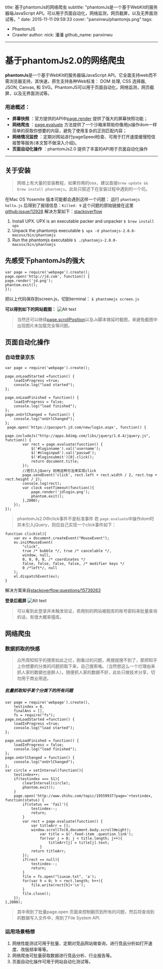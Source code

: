 title: 基于phantomJs的网络爬虫
subtitle: "phantomJs是一个基于WebKit的服务器端JavaScript API。可以用于页面自动化，网络监测，网页截屏，以及无界面测试等。"
date: 2015-11-11 09:59:33
cover: "panxinwu/phantomjs.png"
tags:
  - PhantomJS
  - Crawler
author:
  nick: 潘潘
  github_name: panxinwu
---
# 基于phantomJs2.0的网络爬虫

**phantomJs**是一个基于WebKit的服务器端JavaScript API。它全面支持web而不需浏览器支持，其快速，原生支持各种Web标准： DOM 处理, CSS 选择器, JSON, Canvas, 和 SVG。PhantomJS可以用于页面自动化，网络监测，网页截屏，以及无界面测试等。
### 用途概述：

 
- **屏幕快照** ：官方提供的API中[page.render](http://phantomjs.org/api/webpage/method/render.html) 提供了强大的屏幕快照功能；
- **网络爬虫** ：[page.evaluate](http://phantomjs.org/api/webpage/method/evaluate.html) 方法提供了一个沙箱来帮助你像用js操作dom一样简单的获取你想要的内容，避免了使用复杂的正则匹配内容；
- **网络情况监控** ：定期对网站进行pageSpeed检查、可用于打开速度缓慢短信报警等服务(本文暂不做深入介绍)。
- **页面自动化操作** ：phantomJs2.0 提供了丰富的API用于页面自动化操作

-------------------

## 关于安装

> 网络上有大量的安装教程，如果你用的osx，建议直接`brew update && brew install phantomjs`。此处只叙述下在安装过程中遇到的一个坑。

在Mac OS Yosemite  版本可能都会遇到这样一个问题：
运行 `phantomjs hello.js` 后得到了报错信息：`Killed: 9`
这个问题的原始链接在这里[github:issue/12928](https://github.com/ariya/phantomjs/issues/12928) 解决方案如下：[stackoverflow](http://stackoverflow.com/questions/28267809/phantomjs-getting-killed-9-for-anything-im-trying)
1. Install UPX. UPX is an executable packer and unpacker
    `$ brew install upx`
2. Unpack the phantomjs executable
    `$ upx -d phantomjs-2.0.0-macosx/bin/phantomjs`
3. Run the phantomjs executable
    `$ ./phantomjs-2.0.0-macosx/bin/phantomjs`

## 先感受下phantomJs的强大
``` 
var page = require('webpage').create();
page.open('http://jd.com', function() {
page.render('jd.png');
phantom.exit();
});
```
把以上代码保存到screen.js，切到terminal：
`$ phantomejs screen.js`

**可以得到如下的网站截图：**
![Alt text](http://ww1.sinaimg.cn/large/80c4aaf9gw1ey49t6wl41j20rb0d1jxj.jpg)

>当然还可以继续[page.scrollPosition](http://phantomjs.org/api/webpage/property/scroll-position.html)以及Js脚本做延时截图，来避免截图中出现图片未加载完全等问题。

## 页面自动化操作

### 自动登录京东
```
var page = require('webpage').create();

page.onLoadStarted =function() {
    loadInProgress =true;
    console.log("load started");
};
 
page.onLoadFinished = function() {
    loadInProgress = false;
    console.log("load finished");
};
page.onUrlChanged = function() {
    console.log("onUrlChanged");
};
 page.open('https://passport.jd.com/new/login.aspx', function() {
    page.includeJs("http://apps.bdimg.com/libs/jquery/1.6.4/jquery.js", function() {
        var rect = page.evaluate(function() {
            $('#loginname').val('username');
            $('#nloginpwd').val('passwd');
            $('#loginsubmit')[0].click();
            return document.title;
        });
        //若引入jQuery 则用这种方法来实现click
        page.sendEvent('click', rect.left + rect.width / 2, rect.top + rect.height / 2);
        console.log(rect);
        var clock =setTimeout(function(){
            page.render('jdlogin.png');
            phantom.exit();
        },2000);
    });
});
```
 > phantomJs2.0中click事件不是标准事件
 若 `page.evaluate`中操作dom时并未引入jQuery，则应自己实现一个click事件如下：

```
function click(el){
    var ev = document.createEvent("MouseEvent");
    ev.initMouseEvent(
        "click",
        true /* bubble */, true /* cancelable */,
        window, null,
        0, 0, 0, 0, /* coordinates */
        false, false, false, false, /* modifier keys */
        0 /*left*/, null
    );
    el.dispatchEvent(ev);
}
```
解决方案来自[stackoverflow:questions/15739263](http://stackoverflow.com/questions/15739263/phantomjs-click-an-element)

**登录后截屏**
![Alt text](http://ww3.sinaimg.cn/large/80c4aaf9gw1ey49s5j9pjj20rd0hiaic.jpg)

> 可以看到此登录并未触发验证，若用别的网站被脱库的账号密码来批量查询的话，有很大概率撞库。

## 网络爬虫
### 数据抓取的快感
> 众所周知知乎的搜索如此之烂，刚看过的问题，再搜就搜不到了，那把知乎上你想要的分类的问题抓取下来，自己搜索咯。（当然想这么一个烂理由来抓人家的数据也是醉人）。随便抓人家的数据不好，此处只做技术分享，切勿用于商业用途。

##### 批量抓取知乎某个分类下的所有问题

```
var page = require('webpage').create(),
    testindex = 0,
    finalAns = [],
    fs = require("fs");
page.onLoadStarted =function() {
    loadInProgress =true;
    console.log("load started");
};
 
page.onLoadFinished = function() {
    loadInProgress = false;
    console.log("load finished");
};
page.onUrlChanged = function() {
    console.log("onUrlChanged");
};
var circle = setInterval(function(){
    testindex++;
    if(testindex === 51){
        clearInterval(circle);
        phantom.exit();
    }
    page.open('http://www.zhihu.com/topic/19559937?page='+testindex, function(status) {
        if(status == 'fail'){
            testindex--;
            return;
        }
        var rect = page.evaluate(function() {
            var titleArr = [];
            window.scrollTo(0,document.body.scrollHeight);
                var title = $('.feed-item .question_link');
                for(var j = 0; j < title.length; j++){
                    titleArr[j] = title[j].text;
                }
            return titleArr;
        });
        if(rect == null){
            testindex--;
            return;
        }
        file = fs.open("liuxue.txt", 'a');
        for(var h = 0; h < rect.length; h++){
            file.write(rect[h]+'\n');
        }
        file.close();
    });
},2000);
```
> 其中用到了批量page.open 页面来控制翻页到所有的问题，然后将查询到的数据写入文件中，用到了File System API.

### 运用场景畅想
 1. 网络性能测试可用于批量、定期对竞品网站做查询，进行竞品分析如打开速度、改版频率等等。
 2. 网络爬虫可批量获取数据进行竞品分析、行业报告等。
 3. 页面自动化操作可用于网站自动化测试等。
